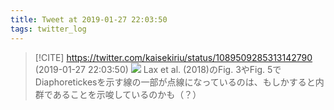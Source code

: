 ```yaml
---
title: Tweet at 2019-01-27 22:03:50
tags: twitter_log
---
```


> [!CITE] https://twitter.com/kaisekiriu/status/1089509285313142790 (2019-01-27 22:03:50)
> ![](https://twitter.com/kaisekiriu/status/1089509285313142790)
> Lax et al. (2018)のFig. 3やFig. 5でDiaphoretickesを示す線の一部が点線になっているのは、もしかすると内群であることを示唆しているのかも（？）
